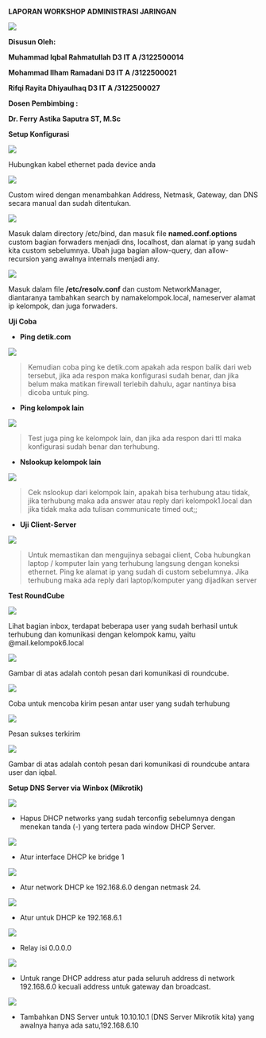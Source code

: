 **LAPORAN WORKSHOP ADMINISTRASI JARINGAN**

![](https://drive.google.com/file/d/1g57DAWUi2MwQnZF25pb2BB7ItVx4TuN6/view?usp=drive_link)

**Disusun Oleh:**

**Muhammad Iqbal Rahmatullah D3 IT A /3122500014**

**Mohammad Ilham Ramadani D3 IT A /3122500021**

**Rifqi Rayita Dhiyaulhaq D3 IT A /3122500027**

**Dosen Pembimbing :**

**Dr. Ferry Astika Saputra ST, M.Sc**

**Setup Konfigurasi**

![](./media/image4.png)

Hubungkan kabel ethernet pada device anda

![](./media/image18.png)

Custom wired dengan menambahkan Address, Netmask, Gateway, dan DNS
secara manual dan sudah ditentukan.

![](./media/image19.png)

Masuk dalam directory /etc/bind, dan masuk file **named.conf.options**
custom bagian forwaders menjadi dns, localhost, dan alamat ip yang sudah
kita custom sebelumnya. Ubah juga bagian allow-query, dan
allow-recursion yang awalnya internals menjadi any.

![](./media/image20.png)

Masuk dalam file **/etc/resolv.conf** dan custom NetworkManager,
diantaranya tambahkan search by namakelompok.local, nameserver alamat ip
kelompok, dan juga forwaders.

**Uji Coba**

- **Ping detik.com**

![](./media/image5.png)

> Kemudian coba ping ke detik.com apakah ada respon balik dari web
> tersebut, jika ada respon maka konfigurasi sudah benar, dan jika belum
> maka matikan firewall terlebih dahulu, agar nantinya bisa dicoba untuk
> ping.

- **Ping kelompok lain**

![](./media/image9.png)

> Test juga ping ke kelompok lain, dan jika ada respon dari ttl maka
> konfigurasi sudah benar dan terhubung.

- **Nslookup kelompok lain**

![](./media/image17.png)

> Cek nslookup dari kelompok lain, apakah bisa terhubung atau tidak,
> jika terhubung maka ada answer atau reply dari kelompok1.local dan
> jika tidak maka ada tulisan communicate timed out;;

- **Uji Client-Server**

![](./media/image16.png)

> Untuk memastikan dan mengujinya sebagai client, Coba hubungkan laptop
> / komputer lain yang terhubung langsung dengan koneksi ethernet. Ping
> ke alamat ip yang sudah di custom sebelumnya. Jika terhubung maka ada
> reply dari laptop/komputer yang dijadikan server

**Test RoundCube**

![](./media/image8.png)

Lihat bagian inbox, terdapat beberapa user yang sudah berhasil untuk
terhubung dan komunikasi dengan kelompok kamu, yaitu
@mail.kelompok6.local

![](./media/image6.png)

Gambar di atas adalah contoh pesan dari komunikasi di roundcube.

![](./media/image21.png)

Coba untuk mencoba kirim pesan antar user yang sudah terhubung

![](./media/image13.png)

Pesan sukses terkirim

![](./media/image12.png)

Gambar di atas adalah contoh pesan dari komunikasi di roundcube antara
user dan iqbal.

**Setup DNS Server via Winbox (Mikrotik)**

![](./media/image11.png)

- Hapus DHCP networks yang sudah terconfig sebelumnya dengan menekan
  tanda (-) yang tertera pada window DHCP Server.

![](./media/image7.png)

- Atur interface DHCP ke bridge 1

![](./media/image10.png)

- Atur network DHCP ke 192.168.6.0 dengan netmask 24.

![](./media/image3.png)

- Atur untuk DHCP ke 192.168.6.1

![](./media/image1.png)

- Relay isi 0.0.0.0

![](./media/image14.png)

- Untuk range DHCP address atur pada seluruh address di network
  192.168.6.0 kecuali address untuk gateway dan broadcast.

![](./media/image2.png)

- Tambahkan DNS Server untuk 10.10.10.1 (DNS Server Mikrotik kita) yang
  awalnya hanya ada satu,192.168.6.10
